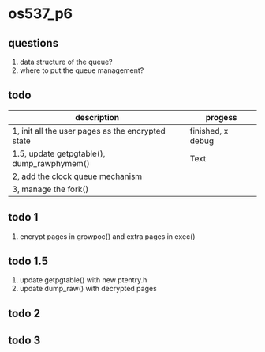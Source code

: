 # os537_p6

## questions
1. data structure of the queue?
2. where to put the queue management?

## todo  
| description | progess |
| ----------- | ----------- |
| 1, init all the user pages as the encrypted state | finished, x debug |
| 1.5, update getpgtable(), dump_rawphymem() | Text |
| 2, add the clock queue mechanism<br />|  |
| 3, manage the fork()|  |

## todo 1
1. encrypt pages in growpoc() and extra pages in exec()

## todo 1.5
1. update getpgtable() with new ptentry.h  
2. update dump_raw() with decrypted pages  

## todo 2

## todo 3
